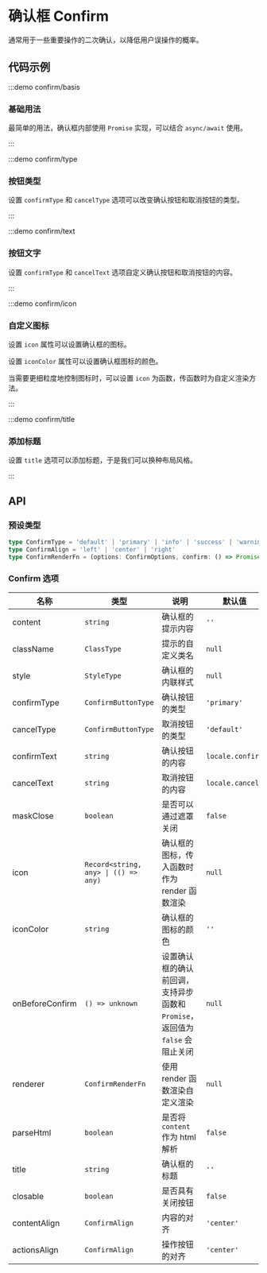 # 确认框 Confirm

通常用于一些重要操作的二次确认，以降低用户误操作的概率。

## 代码示例

:::demo confirm/basis

### 基础用法

最简单的用法，确认框内部使用 `Promise` 实现，可以结合 `async/await` 使用。

:::

:::demo confirm/type

### 按钮类型

设置 `confirmType` 和 `cancelType` 选项可以改变确认按钮和取消按钮的类型。

:::

:::demo confirm/text

### 按钮文字

设置 `confirmType` 和 `cancelText` 选项自定义确认按钮和取消按钮的内容。

:::

:::demo confirm/icon

### 自定义图标

设置 `icon` 属性可以设置确认框的图标。

设置 `iconColor` 属性可以设置确认框图标的颜色。

当需要更细粒度地控制图标时，可以设置 `icon` 为函数，传函数时为自定义渲染方法。

:::

:::demo confirm/title

### 添加标题

设置 `title` 选项可以添加标题，于是我们可以换种布局风格。

:::

## API

### 预设类型

```ts
type ConfirmType = 'default' | 'primary' | 'info' | 'success' | 'warning' | 'error'
type ConfirmAlign = 'left' | 'center' | 'right'
type ConfirmRenderFn = (options: ConfirmOptions, confirm: () => Promise<void>, cancel: () => void) => any
```

### Confirm 选项

| 名称            | 类型                                 | 说明                                                                          | 默认值           | 始于     |
| --------------- | ------------------------------------ | ----------------------------------------------------------------------------- | ---------------- | -------- |
| content         | `string`                             | 确认框的提示内容                                                              | `''`             | -        |
| className       | `ClassType`                          | 提示的自定义类名                                                              | `null`           | -        |
| style           | `StyleType`                          | 确认框的内联样式                                                              | `null`           | -        |
| confirmType     | `ConfirmButtonType`                  | 确认按钮的类型                                                                | `'primary'`      | -        |
| cancelType      | `ConfirmButtonType`                  | 取消按钮的类型                                                                | `'default'`      | `2.1.30` |
| confirmText     | `string`                             | 确认按钮的内容                                                                | `locale.confirm` | -        |
| cancelText      | `string`                             | 取消按钮的内容                                                                | `locale.cancel`  | -        |
| maskClose       | `boolean`                            | 是否可以通过遮罩关闭                                                          | `false`          | -        |
| icon            | `Record<string, any> \| (() => any)` | 确认框的图标，传入函数时作为 render 函数渲染                                  | `null`           | -        |
| iconColor       | `string`                             | 确认框的图标的颜色                                                            | `''`             | -        |
| onBeforeConfirm | `() => unknown`                      | 设置确认框的确认前回调，支持异步函数和 `Promise`，返回值为 `false` 会阻止关闭 | `null`           | -        |
| renderer        | `ConfirmRenderFn`                    | 使用 render 函数渲染自定义渲染                                                | `null`           | -        |
| parseHtml       | `boolean`                            | 是否将 `content` 作为 html 解析                                               | `false`          | `2.0.14` |
| title           | `string`                             | 确认框的标题                                                                  | `''`             | `2.0.15` |
| closable        | `boolean`                            | 是否具有关闭按钮                                                              | `false`          | `2.0.15` |
| contentAlign    | `ConfirmAlign`                       | 内容的对齐                                                                    | `'center'`       | `2.0.15` |
| actionsAlign    | `ConfirmAlign`                       | 操作按钮的对齐                                                                | `'center'`       | `2.0.15` |
